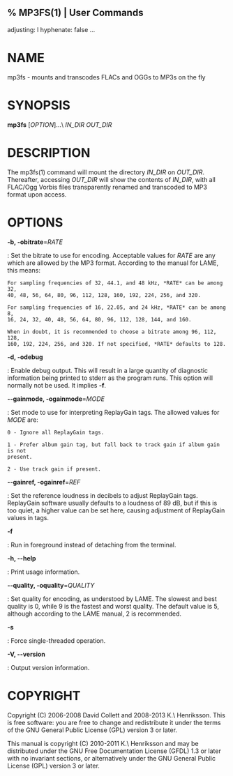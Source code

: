 % MP3FS(1) | User Commands
---
adjusting: l
hyphenate: false
...

NAME
====

mp3fs - mounts and transcodes FLACs and OGGs to MP3s on the fly

SYNOPSIS
========

**mp3fs** \[*OPTION*\]...\ *IN\_DIR* *OUT\_DIR*

DESCRIPTION
===========

The mp3fs(1) command will mount the directory *IN\_DIR* on *OUT\_DIR*.
Thereafter, accessing *OUT\_DIR* will show the contents of *IN\_DIR*, with all
FLAC/Ogg Vorbis files transparently renamed and transcoded to MP3 format upon
access.

OPTIONS
=======

**-b, -obitrate**=*RATE*

:   Set the bitrate to use for encoding. Acceptable values for *RATE* are any
    which are allowed by the MP3 format. According to the manual for LAME, this
    means:

    For sampling frequencies of 32, 44.1, and 48 kHz, *RATE* can be among 32,
    40, 48, 56, 64, 80, 96, 112, 128, 160, 192, 224, 256, and 320.

    For sampling frequencies of 16, 22.05, and 24 kHz, *RATE* can be among 8,
    16, 24, 32, 40, 48, 56, 64, 80, 96, 112, 128, 144, and 160.

    When in doubt, it is recommended to choose a bitrate among 96, 112, 128,
    160, 192, 224, 256, and 320. If not specified, *RATE* defaults to 128.

**-d, -odebug**

:   Enable debug output. This will result in a large quantity of diagnostic
    information being printed to stderr as the program runs. This option will
    normally not be used. It implies **-f**.

**--gainmode, -ogainmode**=*MODE*

:   Set mode to use for interpreting ReplayGain tags. The allowed values for
    *MODE* are:

    0 - Ignore all ReplayGain tags.

    1 - Prefer album gain tag, but fall back to track gain if album gain is not
    present.

    2 - Use track gain if present.

**--gainref, -ogainref**=*REF*

:   Set the reference loudness in decibels to adjust ReplayGain tags.
    ReplayGain software usually defaults to a loudness of 89 dB, but if this is
    too quiet, a higher value can be set here, causing adjustment of ReplayGain
    values in tags.

**-f**

:   Run in foreground instead of detaching from the terminal.

**-h, --help**

:   Print usage information.

**--quality, -oquality**=*QUALITY*

:   Set quality for encoding, as understood by LAME. The slowest and best
    quality is 0, while 9 is the fastest and worst quality. The default value
    is 5, although according to the LAME manual, 2 is recommended.

**-s**

:   Force single-threaded operation.

**-V, --version**

:   Output version information.

COPYRIGHT
=========

Copyright (C) 2006-2008 David Collett and 2008-2013 K.\ Henriksson. This is
free software: you are free to change and redistribute it under the terms of
the GNU General Public License (GPL) version 3 or later.

This manual is copyright (C) 2010-2011 K.\ Henriksson and may be distributed
under the GNU Free Documentation License (GFDL) 1.3 or later with no invariant
sections, or alternatively under the GNU General Public License (GPL) version 3
or later.
